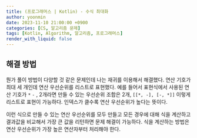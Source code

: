 ```yaml
---
title: (프로그래머스 | Kotlin) - 수식 최대화
author: yoonmin
date: 2023-11-10 21:00:00 +0900
categories: [CS, 알고리즘 문제]
tags: [Kotlin, Algorithm, 알고리즘, 프로그래머스]
render_with_liquid: false
---
```


## 해결 방법

뭔가 풀이 방법이 다양할 것 같은 문제인데 나는 재귀를 이용해서 해결했다. 연산 기호가 최대 세 개인데 연산 우선순위를 리스트로 표현했다. 예를 들어서 표현식에서 사용된 연산 기호가 `*` `-` , 2개라면 만들 수 있는 우선순위 조합은 2개, `[[*, -], [-, *]]`  이렇게 리스트로 표현이 가능하다. 인덱스가 클수록 연산 우선순위가 높다는 뜻이다.

이런 식으로 만들 수 있는 연산 우선순위를 모두 만들고 모든 경우에 대해 식을 계산하고 결과값을 비교해서 가장 큰 값을 리턴하면 문제 해결이 가능하다. 식을 계산하는 방법은 연산 우선순위가 가장 높은 연산자부터 처리해야 한다.